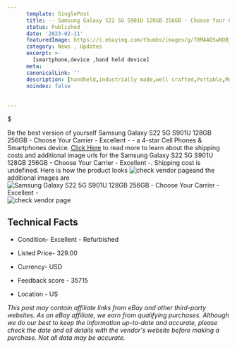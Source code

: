 ```yaml
---
      template: SinglePost
      title: -- Samsung Galaxy S22 5G S901U 128GB 256GB - Choose Your Carrier - Excellent -
      status: Published
      date: '2023-02-11'
      featuredImage: https://i.ebayimg.com/thumbs/images/g/78MAAOSwNOBjPGIH/s-l225.jpg
      category: News , Updates
      excerpt: >-
        [smartphone,device ,hand held device]
      meta:
      canonicalLink: ''
      description: [handheld,industrially made,well crafted,Portable,Mobile,Compact,Convenient,Lightweight,Maneuverable,Man-portable,Miniature,Carriable,Hand-held,Light,Holdable,Transportable,Mobile device,Pocket-sized,On-the-go,Wireless,Cordless,Compact size,Convenient size, smartphone,device ,hand held device]
      noindex: false
      
        
---
```

$

Be the best version of yourself Samsung Galaxy S22 5G S901U 128GB 256GB - Choose Your Carrier - Excellent - - a 4-star Cell Phones & Smartphones device. [Click Here](https://www.ebay.com/itm/255880641825?hash=item3b93acbd21%3Ag%3A78MAAOSwNOBjPGIH&mkevt=1&mkcid=1&mkrid=711-53200-19255-0&campid=%253CePNCampaignId%253E&customid=%253CreferenceId%253E&toolid=10049) to read more to learn about the shipping costs and additional image urls for the Samsung Galaxy S22 5G S901U 128GB 256GB - Choose Your Carrier - Excellent -. Shipping cost is undefined. Here is how the product looks ![check vendor page](https://i.ebayimg.com/thumbs/images/g/78MAAOSwNOBjPGIH/s-l225.jpg)and the additional images are![Samsung Galaxy S22 5G S901U 128GB 256GB - Choose Your Carrier - Excellent -](https://i.ebayimg.com/images/g/78MAAOSwNOBjPGIH/s-l640.jpg)![check vendor page](https://origin-galleryplus.ebayimg.com/ws/web/255880641825_2_0_1/225x225.jpg,https://origin-galleryplus.ebayimg.com/ws/web/255880641825_3_0_1/225x225.jpg,https://origin-galleryplus.ebayimg.com/ws/web/255880641825_4_0_1/225x225.jpg,https://origin-galleryplus.ebayimg.com/ws/web/255880641825_5_0_1/225x225.jpg,https://origin-galleryplus.ebayimg.com/ws/web/255880641825_6_0_1/225x225.jpg,https://origin-galleryplus.ebayimg.com/ws/web/255880641825_7_0_1/225x225.jpg,https://origin-galleryplus.ebayimg.com/ws/web/255880641825_8_0_1/225x225.jpg,https://origin-galleryplus.ebayimg.com/ws/web/255880641825_9_0_1/225x225.jpg,https://origin-galleryplus.ebayimg.com/ws/web/255880641825_10_0_1/225x225.jpg,https://origin-galleryplus.ebayimg.com/ws/web/255880641825_11_0_1/225x225.jpg,https://origin-galleryplus.ebayimg.com/ws/web/255880641825_12_0_1/225x225.jpg)



 ## Technical Facts 



     
      

 - Condition- Excellent - Refurbished 


      

 - Listed Price- 329.00 


      

 - Currency- USD 


      

 - Feedback score - 35715 


      

 - Location - US 


      
      

 *_This post may contain affiliate links from eBay and other third-party websites. As an eBay affiliate, we earn from qualifying purchases. Although we do our best to keep the information up-to-date and accurate, please check the date and all details with the vendor's website before making a purchase. Not all data may be accurate._*






